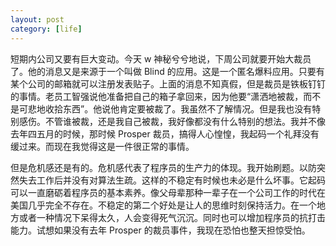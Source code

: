 ```yaml
---
layout: post
category: [life]
---
```


短期内公司又要有巨大变动。今天 w 神秘兮兮地说，下周公司就要开始大裁员了。他的消息又是来源于一个叫做 Blind 的应用。这是一个匿名爆料应用。只要有某个公司的邮箱就可以注册发表贴子。上面的消息不知真假，但是裁员是铁板钉钉的事情。老员工智强说他准备把自己的箱子拿回来，因为他要“潇洒地被裁，而不是可悲地收拾东西”。他说他肯定要被裁了。我虽然不了解情况。但是我也没有特别感伤。不管谁被裁，还是我自己被裁，我好像都没有什么特别的想法。我并不像去年四五月的时候，那时候 Prosper 裁员，搞得人心惶惶，我起码一个礼拜没有缓过来。而现在我觉得这是一件很正常的事情。

但是危机感还是有的。危机感代表了程序员的生产力的体现。我开始刷题。以防突然失去工作后并没有对算法生疏。这样的不稳定有时候也未必是什么坏事。它起码可以一直磨砺着程序员的基本素养。像父母辈那种一辈子在一个公司工作的时代在美国几乎完全不存在。不稳定的第二个好处是让人的思维时刻保持活力。在一个地方或者一种情况下呆得太久，人会变得死气沉沉。同时也可以增加程序员的抗打击能力。试想如果没有去年 Prosper 的裁员事件，我现在恐怕也整天担惊受怕。

<!-- 上周五晚的时候，我问Sophie，长周末准备干啥。她说，撸串打牌。但是她又加了一句，你打算干啥？我天真地以为，这是她对我有兴趣的体现。于是我想约她晚上出来吃甜品。我已经很久没有使用这一招了。一般这一招出，可以拿下任何女孩子。但是她却拒绝了。她说她晚上要吃烤羊肉，没有肚子吃甜品了。二十七岁的我已经不是七八年前。懂得这是一种拒绝。如果以前就懂就好了。 -->
